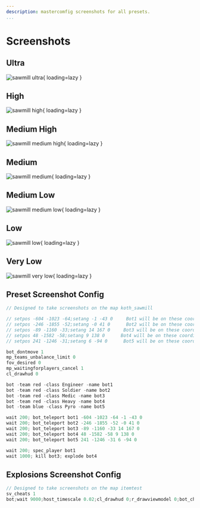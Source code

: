 ```yaml
---
description: mastercomfig screenshots for all presets.
...
```


# Screenshots

## Ultra

![sawmill ultra](https://comfig.app/img/presets/ultra-hq.webp){ loading=lazy }

## High

![sawmill high](https://comfig.app/img/presets/high-hq.webp){ loading=lazy }

## Medium High

![sawmill medium high](https://comfig.app/img/presets/medium-high-hq.webp){ loading=lazy }

## Medium

![sawmill medium](https://comfig.app/img/presets/medium-hq.webp){ loading=lazy }

## Medium Low

![sawmill medium low](https://comfig.app/img/presets/medium-low-hq.webp){ loading=lazy }

## Low

![sawmill low](https://comfig.app/img/presets/low-hq.webp){ loading=lazy }

## Very Low

![sawmill very low](https://comfig.app/img/presets/very-low-hq.webp){ loading=lazy }

## Preset Screenshot Config

```c
// Designed to take screenshots on the map koth_sawmill

// setpos -604 -1023 -64;setang -1 -43 0     Bot1 will be on these coordinates, spectate this bot, RED TEAM
// setpos -246 -1855 -52;setang -0 41 0      Bot2 will be on these coordinates, RED TEAM
// setpos -89 -1160 -33;setang 14 167 0     Bot3 will be on these coordinates, kill this bot, RED TEAM
// setpos 48 -1582 -58;setang 9 138 0      Bot4 will be on these coordinates, explode this bot, RED TEAM
// setpos 241 -1246 -31;setang 6 -94 0      Bot5 will be on these coordinates, BLUE TEAM

bot_dontmove 1
mp_teams_unbalance_limit 0
fov_desired 0
mp_waitingforplayers_cancel 1
cl_drawhud 0

bot -team red -class Engineer -name bot1
bot -team red -class Soldier -name bot2
bot -team red -class Medic -name bot3
bot -team red -class Heavy -name bot4
bot -team blue -class Pyro -name bot5

wait 200; bot_teleport bot1 -604 -1023 -64 -1 -43 0
wait 200; bot_teleport bot2 -246 -1855 -52 -0 41 0
wait 200; bot_teleport bot3 -89 -1160 -33 14 167 0
wait 200; bot_teleport bot4 48 -1582 -58 9 138 0
wait 200; bot_teleport bot5 241 -1246 -31 6 -94 0

wait 200; spec_player bot1
wait 1000; kill bot3; explode bot4
```

## Explosions Screenshot Config

```c
// Designed to take screenshots on the map itemtest
sv_cheats 1
bot;wait 9000;host_timescale 0.02;cl_drawhud 0;r_drawviewmodel 0;bot_changeclass bot01 pyro;bot_teleport bot01 990 -426 -174 90 180 0;wait 10000;r_cleardecals;setang 6 0 0;setpos 623 -405 -240
```
